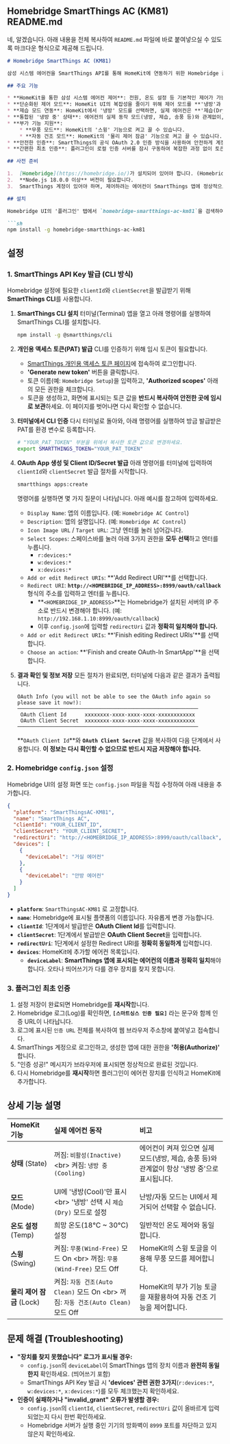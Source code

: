 ## Homebridge SmartThings AC (KM81) README.md

네, 알겠습니다. 아래 내용을 전체 복사하여 `README.md` 파일에 바로 붙여넣으실 수 있도록 마크다운 형식으로 제공해 드립니다.

````markdown
# Homebridge SmartThings AC (KM81)

삼성 시스템 에어컨을 SmartThings API를 통해 HomeKit에 연동하기 위한 Homebridge 플러그인입니다. 이 플러그인은 HomeKit 환경에서 에어컨을 더 단순하고 직관적으로 사용하고자 하는 목적에 맞춰져 있으며, 특히 **냉방/제습 위주의 사용**에 최적화되어 있습니다.

## 주요 기능

* **HomeKit을 통한 삼성 시스템 에어컨 제어**: 전원, 온도 설정 등 기본적인 제어가 가능합니다.
* **단순화된 제어 모드**: HomeKit UI의 복잡성을 줄이기 위해 제어 모드를 **'냉방'과 '끔'**으로 제한했습니다. '난방' 및 '자동' 모드는 UI에 표시되지 않습니다.
* **제습 모드 연동**: HomeKit에서 '냉방' 모드를 선택하면, 실제 에어컨은 **'제습(Dry)' 모드로 동작**합니다. 여름철 습도 관리에 유용합니다.
* **통합된 '냉방 중' 상태**: 에어컨의 실제 동작 모드(냉방, 제습, 송풍 등)와 관계없이, **전원이 켜져 있다면 HomeKit에서는 항상 '냉방 중'**으로 상태가 표시됩니다.
* **부가 기능 지원**:
    * **무풍 모드**: HomeKit의 '스윙' 기능으로 켜고 끌 수 있습니다.
    * **자동 건조 모드**: HomeKit의 '물리 제어 잠금' 기능으로 켜고 끌 수 있습니다.
* **안전한 인증**: SmartThings의 공식 OAuth 2.0 인증 방식을 사용하여 안전하게 계정을 연동합니다.
* **간편한 최초 인증**: 플러그인이 로컬 인증 서버를 잠시 구동하여 복잡한 과정 없이 토큰을 발급받을 수 있습니다.

## 사전 준비

1.  [Homebridge](https://homebridge.io/)가 설치되어 있어야 합니다. (Homebridge UI 사용을 권장합니다.)
2.  **Node.js 18.0.0 이상** 버전이 필요합니다.
3.  SmartThings 계정이 있어야 하며, 제어하려는 에어컨이 SmartThings 앱에 정상적으로 등록되어 있어야 합니다.

## 설치

Homebridge UI의 '플러그인' 탭에서 `homebridge-smartthings-ac-km81`을 검색하여 설치하거나, 터미널에서 아래 명령어를 직접 실행합니다.

```sh
npm install -g homebridge-smartthings-ac-km81
````

## 설정

### 1\. SmartThings API Key 발급 (CLI 방식)

Homebridge 설정에 필요한 `clientId`와 `clientSecret`을 발급받기 위해 **SmartThings CLI**를 사용합니다.

1.  **SmartThings CLI 설치**
    터미널(Terminal) 앱을 열고 아래 명령어를 실행하여 SmartThings CLI를 설치합니다.

    ```sh
    npm install -g @smartthings/cli
    ```

2.  **개인용 액세스 토큰(PAT) 발급**
    CLI를 인증하기 위해 임시 토큰이 필요합니다.

      * [SmartThings 개인용 액세스 토큰 페이지](https://account.smartthings.com/tokens)에 접속하여 로그인합니다.
      * **'Generate new token'** 버튼을 클릭합니다.
      * 토큰 이름(예: `Homebridge Setup`)을 입력하고, **'Authorized scopes'** 아래의 모든 권한을 체크합니다.
      * 토큰을 생성하고, 화면에 표시되는 토큰 값을 **반드시 복사하여 안전한 곳에 임시로 보관**하세요. 이 페이지를 벗어나면 다시 확인할 수 없습니다.

3.  **터미널에서 CLI 인증**
    다시 터미널로 돌아와, 아래 명령어를 실행하여 방금 발급받은 PAT를 환경 변수로 등록합니다.

    ```sh
    # "YOUR_PAT_TOKEN" 부분을 위에서 복사한 토큰 값으로 변경하세요.
    export SMARTTHINGS_TOKEN="YOUR_PAT_TOKEN"
    ```

4.  **OAuth App 생성 및 Client ID/Secret 발급**
    아래 명령어를 터미널에 입력하여 `clientId`와 `clientSecret` 발급 절차를 시작합니다.

    ```sh
    smartthings apps:create
    ```

    명령어를 실행하면 몇 가지 질문이 나타납니다. 아래 예시를 참고하여 입력하세요.

      * `Display Name`: 앱의 이름입니다. (예: `Homebridge AC Control`)
      * `Description`: 앱의 설명입니다. (예: `Homebridge AC Control`)
      * `Icon Image URL` / `Target URL`: 그냥 엔터를 눌러 넘어갑니다.
      * `Select Scopes`: 스페이스바를 눌러 아래 3가지 권한을 **모두 선택**하고 엔터를 누릅니다.
          * `r:devices:*`
          * `w:devices:*`
          * `x:devices:*`
      * `Add or edit Redirect URIs`: \*\*'Add Redirect URI'\*\*를 선택합니다.
      * `Redirect URI`: **`http://<HOMEBRIDGE_IP_ADDRESS>:8999/oauth/callback`** 형식의 주소를 입력하고 엔터를 누릅니다.
          * \*\*`<HOMEBRIDGE_IP_ADDRESS>`\*\*는 Homebridge가 설치된 서버의 IP 주소로 반드시 변경해야 합니다. (예: `http://192.168.1.10:8999/oauth/callback`)
          * 이후 `config.json`에 입력할 `redirectUri` 값과 **정확히 일치해야 합니다.**
      * `Add or edit Redirect URIs`: \*\*'Finish editing Redirect URIs'\*\*를 선택합니다.
      * `Choose an action`: \*\*'Finish and create OAuth-In SmartApp'\*\*을 선택합니다.

5.  **결과 확인 및 정보 저장**
    모든 절차가 완료되면, 터미널에 다음과 같은 결과가 출력됩니다.

    ```
    OAuth Info (you will not be able to see the OAuth info again so please save it now!):
    ───────────────────────────────────────────────────────────
     OAuth Client Id      xxxxxxxx-xxxx-xxxx-xxxx-xxxxxxxxxxxx
     OAuth Client Secret  xxxxxxxx-xxxx-xxxx-xxxx-xxxxxxxxxxxx
    ───────────────────────────────────────────────────────────
    ```

    \*\*`OAuth Client Id`\*\*와 **`OAuth Client Secret`** 값을 복사하여 다음 단계에서 사용합니다. **이 정보는 다시 확인할 수 없으므로 반드시 지금 저장해야 합니다.**

### 2\. Homebridge `config.json` 설정

Homebridge UI의 설정 화면 또는 `config.json` 파일을 직접 수정하여 아래 내용을 추가합니다.

```json
{
  "platform": "SmartThingsAC-KM81",
  "name": "SmartThings AC",
  "clientId": "YOUR_CLIENT_ID",
  "clientSecret": "YOUR_CLIENT_SECRET",
  "redirectUri": "http://<HOMEBRIDGE_IP_ADDRESS>:8999/oauth/callback",
  "devices": [
    {
      "deviceLabel": "거실 에어컨"
    },
    {
      "deviceLabel": "안방 에어컨"
    }
  ]
}
```

  * **`platform`**: `SmartThingsAC-KM81` 로 고정합니다.
  * **`name`**: Homebridge에 표시될 플랫폼의 이름입니다. 자유롭게 변경 가능합니다.
  * **`clientId`**: 1단계에서 발급받은 **OAuth Client Id**를 입력합니다.
  * **`clientSecret`**: 1단계에서 발급받은 **OAuth Client Secret**을 입력합니다.
  * **`redirectUri`**: 1단계에서 설정한 Redirect URI를 **정확히 동일하게** 입력합니다.
  * **`devices`**: HomeKit에 추가할 에어컨 목록입니다.
      * **`deviceLabel`**: **SmartThings 앱에 표시되는 에어컨의 이름과 정확히 일치**해야 합니다. 오타나 띄어쓰기가 다를 경우 장치를 찾지 못합니다.

### 3\. 플러그인 최초 인증

1.  설정 저장이 완료되면 Homebridge를 **재시작**합니다.
2.  Homebridge 로그(Log)를 확인하면, **`[스마트싱스 인증 필요]`** 라는 문구와 함께 인증 URL이 나타납니다.
3.  로그에 표시된 `인증 URL` 전체를 복사하여 웹 브라우저 주소창에 붙여넣고 접속합니다.
4.  SmartThings 계정으로 로그인하고, 생성한 앱에 대한 권한을 **'허용(Authorize)'** 합니다.
5.  "인증 성공\!" 메시지가 브라우저에 표시되면 정상적으로 완료된 것입니다.
6.  다시 Homebridge를 **재시작**하면 플러그인이 에어컨 장치를 인식하고 HomeKit에 추가합니다.

## 상세 기능 설명

| HomeKit 기능        | 실제 에어컨 동작                                                       | 비고                                                                                         |
| :------------------ | :--------------------------------------------------------------------- | :------------------------------------------------------------------------------------------- |
| **상태** (State)    | 꺼짐: `비활성(Inactive)` \<br\> 켜짐: `냉방 중(Cooling)`                  | 에어컨이 켜져 있으면 실제 모드(냉방, 제습, 송풍 등)와 관계없이 항상 '냉방 중'으로 표시됩니다. |
| **모드** (Mode)     | UI에 '냉방(Cool)'만 표시 \<br\> '냉방' 선택 시 `제습(Dry)` 모드로 설정     | 난방/자동 모드는 UI에서 제거되어 선택할 수 없습니다.                                         |
| **온도 설정** (Temp) | 희망 온도(18°C \~ 30°C) 설정                                            | 일반적인 온도 제어와 동일합니다.                                                             |
| **스윙** (Swing)    | 켜짐: `무풍(Wind-Free)` 모드 On \<br\> 꺼짐: `무풍(Wind-Free)` 모드 Off    | HomeKit의 스윙 토글을 이용해 무풍 모드를 제어합니다.                                         |
| **물리 제어 잠금** (Lock) | 켜짐: `자동 건조(Auto Clean)` 모드 On \<br\> 꺼짐: `자동 건조(Auto Clean)` 모드 Off | HomeKit의 부가 기능 토글을 재활용하여 자동 건조 기능을 제어합니다.                             |

## 문제 해결 (Troubleshooting)

  * **"장치를 찾지 못했습니다" 로그가 표시될 경우:**
      * `config.json`의 `deviceLabel`이 SmartThings 앱의 장치 이름과 **완전히 동일한지** 확인하세요. (띄어쓰기 포함)
      * SmartThings API Key 발급 시 **'devices' 관련 권한 3가지**(`r:devices:*`, `w:devices:*`, `x:devices:*`)를 모두 체크했는지 확인하세요.
  * **인증이 실패하거나 "invalid\_grant" 오류가 발생할 경우:**
      * `config.json`의 `clientId`, `clientSecret`, `redirectUri` 값이 올바르게 입력되었는지 다시 한번 확인하세요.
      * Homebridge 서버가 실행 중인 기기의 방화벽이 `8999` 포트를 차단하고 있지 않은지 확인하세요.

<!-- end list -->

```
```

